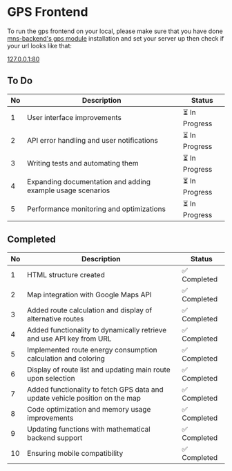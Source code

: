 # GPS Frontend

To run the gps frontend on your local, please make sure that you have done [mns-backend's gps module](https://github.com/suleyman-kaya/mns-backend/tree/main/gps) installation and set your server up then check if your url looks like that:

[127.0.0.1:80]()


## To Do

| No  | Description                                                                               | Status     |
| --- | ---------------------------------------------------------------------------------------- | ---------- |
| 1   | User interface improvements                                                              | ⏳ In Progress |
| 2   | API error handling and user notifications                                                | ⏳ In Progress |
| 3   | Writing tests and automating them                                                        | ⏳ In Progress |
| 4   | Expanding documentation and adding example usage scenarios                               | ⏳ In Progress |
| 5   | Performance monitoring and optimizations                                                 | ⏳ In Progress |


## Completed

| No  | Description                                                                               | Status     |
| --- | ---------------------------------------------------------------------------------------- | ---------- |
| 1   | HTML structure created                                                                   | ✅ Completed |
| 2   | Map integration with Google Maps API                                                     | ✅ Completed |
| 3   | Added route calculation and display of alternative routes                                | ✅ Completed |
| 4   | Added functionality to dynamically retrieve and use API key from URL                     | ✅ Completed |
| 5   | Implemented route energy consumption calculation and coloring                            | ✅ Completed |
| 6   | Display of route list and updating main route upon selection                             | ✅ Completed |
| 7   | Added functionality to fetch GPS data and update vehicle position on the map             | ✅ Completed |
| 8   | Code optimization and memory usage improvements                                          | ✅ Completed |
| 9   | Updating functions with mathematical backend support                                     | ✅ Completed |
| 10  | Ensuring mobile compatibility                                                            | ✅ Completed |
